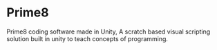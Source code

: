 # Prime8
Prime8 coding software made in Unity, A scratch based visual scripting solution built in unity to teach concepts of programming. 
